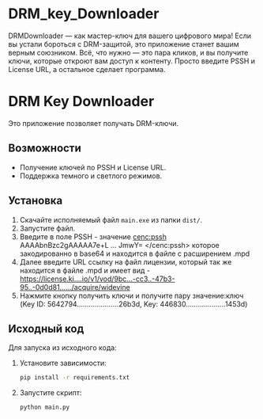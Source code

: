 # DRM_key_Downloader

DRMDownloader — как мастер-ключ для вашего цифрового мира! Если вы устали бороться с DRM-защитой, это приложение станет вашим верным союзником.
Всё, что нужно — это пара кликов, и вы получите ключи, которые откроют вам доступ к контенту. Просто введите PSSH и License URL, а остальное сделает программа.

# DRM Key Downloader

Это приложение позволяет получать DRM-ключи.

## Возможности

- Получение ключей по PSSH и License URL.
- Поддержка темного и светлого режимов.

## Установка

1. Скачайте исполняемый файл `main.exe` из папки `dist/`.
2. Запустите файл.
3. Введите в поле PSSH - значение <cenc:pssh> AAAAbnBzc2gAAAAA7e+L ...  JmwY= </cenc:pssh> которое закодированно в base64 и находится в файле с расширением .mpd
4. Далее введите URL ссылку на файл лицензии, который так же находится в файле .mpd и имеет вид - https://license.ki....io/v1/vod/9bc...-cc3..-47b3-95..-0d0d81....../acquire/widevine
5. Нажмите кнопку получить ключи и получите пару значение:ключ (Key ID: 5642794.....................26b3d, Key: 446830....................1453d)

## Исходный код

Для запуска из исходного кода:

1. Установите зависимости:
   ```bash
   pip install -r requirements.txt
   ```
2. Запустите скрипт:
   ```bash
   python main.py

   ```
